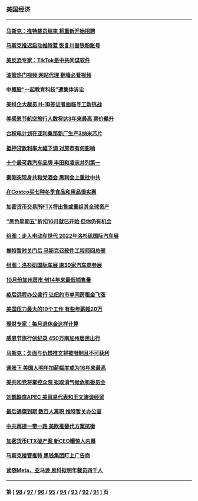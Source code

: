 ### 美国经济
---
#### [马斯克：推特裁员结束 将重新开始招聘](../../pages/ncid1078158/n13871006.md?11230845) 
#### [马斯克推迟启动推特蓝 恢复川普铁粉账号](../../pages/ncid1078158/n13870442.md?11230845) 
#### [美反恐专家：TikTok是中共间谍软件](../../pages/ncid1078158/n13870989.md?11230845) 
#### [油管热门视频 网站代理 翻墙必看视频](http://138.2.39.72:81/youtube.html?epic-marker?11230845)
#### [中概股“一起教育科技”遭集体诉讼](../../pages/ncid1078158/n13870600.md?11230845) 
#### [美科企大裁员 H-1B签证者面临寻工新挑战](../../pages/ncid1078158/n13870461.md?11230845) 
#### [美感恩节航空旅行人数将达3年来最高 票价飙升](../../pages/ncid1078158/n13870458.md?11230845) 
#### [台积电计划在亚利桑那新厂生产3纳米芯片](../../pages/ncid1078158/n13870302.md?11230845) 
#### [抵押贷款利率大幅下调 对房市有何影响](../../pages/ncid1078158/n13869952.md?11230845) 
#### [十个最可靠汽车品牌 丰田和凌志并列第一](../../pages/ncid1078158/n13869846.md?11230845) 
#### [秦刚突现身共和党酒会 黑利会上重批中共](../../pages/ncid1078158/n13869661.md?11230845) 
#### [在Costco买七种冬季食品和用品很实惠](../../pages/ncid1078158/n13868166.md?11230845) 
#### [加密货币交易所FTX将出售或重组其全球资产](../../pages/ncid1078158/n13869376.md?11230845) 
#### [“黑色星期五”折扣10月就已开始 但你仍有机会](../../pages/ncid1078158/n13869335.md?11230845) 
#### [组图：走入电动车世代 2022年洛杉矶国际汽车展](../../pages/ncid1078158/n13869304.md?11230845) 
#### [推特暂时关门后 马斯克召软件工程师回总部](../../pages/ncid1078158/n13869277.md?11230845) 
#### [组图：洛杉矶国际车展 逾30家汽车商参展](../../pages/ncid1078158/n13869113.md?11230845) 
#### [10月份加州房市 创14年来最低销售量](../../pages/ncid1078158/n13868890.md?11230845) 
#### [疫后远程办公盛行 让纽约市单间房租金飞涨](../../pages/ncid1078158/n13868927.md?11230845) 
#### [美国压力最大的10个工作 有些年薪超20万](../../pages/ncid1078158/n13868865.md?11230845) 
#### [理财专家：每月退休金这样计算](../../pages/ncid1078158/n13868853.md?11230845) 
#### [感恩节旅行创纪录 450万南加州居民出行](../../pages/ncid1078158/n13868844.md?11230845) 
#### [马斯克：负面与仇恨推文将被限制且不可获利](../../pages/ncid1078158/n13868773.md?11230845) 
#### [通胀下 美国人明年加薪幅度或为16年来最高](../../pages/ncid1078158/n13868757.md?11230845) 
#### [美共和党将掌控众院 拟取消气候危机委员会](../../pages/ncid1078158/n13868747.md?11230845) 
#### [刘鹤缺席APEC 美贸易代表和王文涛谈经贸](../../pages/ncid1078158/n13868724.md?11230845) 
#### [最后通牒到期 数百人离职 推特暂关办公室](../../pages/ncid1078158/n13868699.md?11230845) 
#### [中共再提一带一路 美欧推替代方案抗衡](../../pages/ncid1078158/n13868587.md?11230845) 
#### [加密货币FTX破产案 新CEO曝惊人内幕](../../pages/ncid1078158/n13868154.md?11230845) 
#### [马斯克接管推特 黑钱集团盯上广告商](../../pages/ncid1078158/n13868014.md?11230845) 
#### [紧随Meta、亚马逊 思科拟明年裁员四千人](../../pages/ncid1078158/n13867325.md?11230845) 

---
#### 第 [ [98](./98.md?11230845) / [97](./97.md?11230845) / [96](./96.md?11230845) / [95](./95.md?11230845) / [94](./94.md?11230845) / [93](./93.md?11230845) / [92](./92.md?11230845) / [91](./91.md?11230845) ] 页
